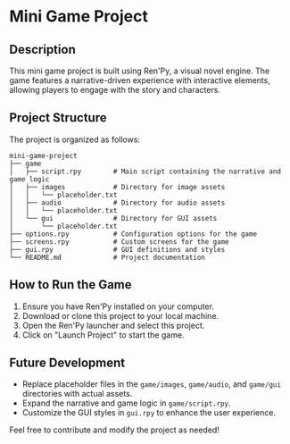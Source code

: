 # Mini Game Project

## Description
This mini game project is built using Ren'Py, a visual novel engine. The game features a narrative-driven experience with interactive elements, allowing players to engage with the story and characters.

## Project Structure
The project is organized as follows:

```
mini-game-project
├── game
│   ├── script.rpy        # Main script containing the narrative and game logic
│   ├── images            # Directory for image assets
│   │   └── placeholder.txt
│   ├── audio             # Directory for audio assets
│   │   └── placeholder.txt
│   └── gui               # Directory for GUI assets
│       └── placeholder.txt
├── options.rpy           # Configuration options for the game
├── screens.rpy           # Custom screens for the game
├── gui.rpy               # GUI definitions and styles
└── README.md             # Project documentation
```

## How to Run the Game
1. Ensure you have Ren'Py installed on your computer.
2. Download or clone this project to your local machine.
3. Open the Ren'Py launcher and select this project.
4. Click on "Launch Project" to start the game.

## Future Development
- Replace placeholder files in the `game/images`, `game/audio`, and `game/gui` directories with actual assets.
- Expand the narrative and game logic in `game/script.rpy`.
- Customize the GUI styles in `gui.rpy` to enhance the user experience. 

Feel free to contribute and modify the project as needed!